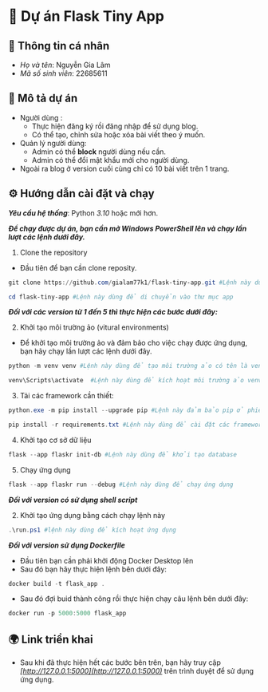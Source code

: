 ﻿# 📌 Dự án Flask Tiny App

## 👤 Thông tin cá nhân
- *Họ và tên*: Nguyễn Gia Lâm 
- *Mã số sinh viên*: 22685611

## 📝 Mô tả dự án  
- Người dùng : 
    - Thực hiện đăng ký rồi đăng nhập để sử dụng blog.
    - Có thể tạo, chỉnh sửa hoặc xóa bài viết theo ý muốn.
- Quản lý người dùng:
    - Admin có thể **block** người dùng nếu cần.
    - Admin có thể đổi mật khẩu mới cho người dùng.
- Ngoài ra blog ở version cuối cùng chỉ có 10 bài viết trên 1 trang.
## ⚙️ Hướng dẫn cài đặt và chạy  
***Yêu cầu hệ thống***: Python *3.10* hoặc mới hơn. 

 ***Để chạy được dự án, bạn cần mở **Windows PowerShell** lên và chạy lần lượt các lệnh dưới đây.***
1. Clone the repository
- Đầu tiên để bạn cần clone reposity.
```PowerShell
git clone https://github.com/gialam77k1/flask-tiny-app.git #Lệnh này dùng để clone repo 
```
```PowerShell
cd flask-tiny-app #Lệnh này dùng để di chuyển vào thư mục app
```
***Đối với các version từ 1 đến 5 thì thực hiện các bước dưới đây:***

2. Khởi tạo môi trường ảo (vitural environments)
- Để khởi tạo môi trường ảo và đảm bảo cho việc chạy được ứng dụng, bạn hãy chạy lần lượt các lệnh dưới đây.
```PowerShell
python -m venv venv #Lệnh này dùng để tạo môi trường ảo có tên là venv
```
```PowerShell
venv\Scripts\activate  #Lệnh này dùng để kích hoạt môi trường ảo venv đã tạo
```
3. Tải các framework cần thiết:
```PowerShell
python.exe -m pip install --upgrade pip #Lệnh này đảm bảo pip ở phiên bản mới nhất để tải được requirements.txt mà không gặp lỗi
```
```PowerShell
pip install -r requirements.txt #Lệnh này dùng để cài đặt các framework mà app sử dụng
```
4. Khởi tạo cơ sở dữ liệu
```PowerShell
flask --app flaskr init-db #Lệnh này dùng để khởi tạo database
```
5. Chạy ứng dụng 
```PowerShell
flask --app flaskr run --debug #Lệnh này dùng để chạy ứng dụng
```
***Đối với version có sử dụng shell script***

2. Khởi tạo ứng dụng bằng cách chạy lệnh này
```PowerShell
.\run.ps1 #lệnh này dùng để kích hoạt ứng dụng
```
***Đối với version sử dụng Dockerfile***
- Đầu tiên bạn cần phải khởi động Docker Desktop lên
- Sau đó bạn hãy thực hiện lệnh bên dưới đây:
```PowerShell
docker build -t flask_app .
```
- Sau đó đợi buid thành công rồi thực hiện chạy câu lệnh bên dưới đây:
```PowerShell
docker run -p 5000:5000 flask_app
```
## 🌍 Link triển khai  
- Sau khi đã thực hiện hết các bước bên trên, bạn hãy truy cập *[http://127.0.0.1:5000](http://127.0.0.1:5000)* trên trình duyệt để sử dụng ứng dụng.
